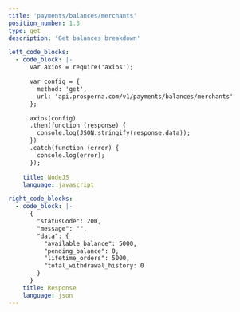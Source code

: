 ```yaml
---
title: 'payments/balances/merchants'
position_number: 1.3
type: get
description: 'Get balances breakdown'

left_code_blocks:
  - code_block: |-
      var axios = require('axios');

      var config = {
        method: 'get',
        url: 'api.prosperna.com/v1/payments/balances/merchants'
      };

      axios(config)
      .then(function (response) {
        console.log(JSON.stringify(response.data));
      })
      .catch(function (error) {
        console.log(error);
      });

    title: NodeJS
    language: javascript

right_code_blocks:
  - code_block: |-
      {
        "statusCode": 200,
        "message": "",
        "data": {
          "available_balance": 5000,
          "pending_balance": 0,
          "lifetime_orders": 5000,
          "total_withdrawal_history: 0
        }          
      }
    title: Response
    language: json
---
```


